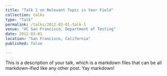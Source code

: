 ```yaml
---
title: "Talk 1 on Relevant Topic in Your Field"
collection: talks
type: "Talk"
permalink: /talks/2012-03-01-talk-1
venue: "UC San Francisco, Department of Testing"
date: 2012-03-01
location: "San Francisco, California"
published: false

---
```


This is a description of your talk, which is a markdown files that can be all markdown-ified like any other post. Yay markdown!
